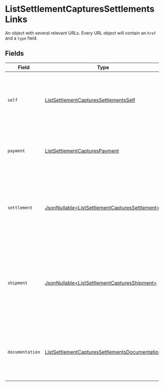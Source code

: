 # ListSettlementCapturesSettlementsLinks

An object with several relevant URLs. Every URL object will contain an `href` and a `type` field.


## Fields

| Field                                                                                                                                     | Type                                                                                                                                      | Required                                                                                                                                  | Description                                                                                                                               |
| ----------------------------------------------------------------------------------------------------------------------------------------- | ----------------------------------------------------------------------------------------------------------------------------------------- | ----------------------------------------------------------------------------------------------------------------------------------------- | ----------------------------------------------------------------------------------------------------------------------------------------- |
| `self`                                                                                                                                    | [ListSettlementCapturesSettlementsSelf](../../models/operations/ListSettlementCapturesSettlementsSelf.md)                                 | :heavy_check_mark:                                                                                                                        | In v2 endpoints, URLs are commonly represented as objects with an `href` and `type` field.                                                |
| `payment`                                                                                                                                 | [ListSettlementCapturesPayment](../../models/operations/ListSettlementCapturesPayment.md)                                                 | :heavy_check_mark:                                                                                                                        | The API resource URL of the [payment](get-payment) that this capture belongs to.                                                          |
| `settlement`                                                                                                                              | [JsonNullable\<ListSettlementCapturesSettlement>](../../models/operations/ListSettlementCapturesSettlement.md)                            | :heavy_minus_sign:                                                                                                                        | The API resource URL of the [settlement](get-settlement) this capture has been settled with. Not present if not yet settled.              |
| `shipment`                                                                                                                                | [JsonNullable\<ListSettlementCapturesShipment>](../../models/operations/ListSettlementCapturesShipment.md)                                | :heavy_minus_sign:                                                                                                                        | The API resource URL of the [shipment](get-shipment) this capture is associated with. Not present if it isn't associated with a shipment. |
| `documentation`                                                                                                                           | [ListSettlementCapturesSettlementsDocumentation](../../models/operations/ListSettlementCapturesSettlementsDocumentation.md)               | :heavy_check_mark:                                                                                                                        | In v2 endpoints, URLs are commonly represented as objects with an `href` and `type` field.                                                |
